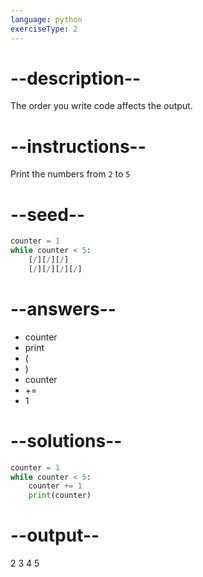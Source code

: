 ```yaml
---
language: python
exerciseType: 2
---
```


# --description--

The order you write code affects the output.

# --instructions--

Print the numbers from `2` to `5`

# --seed--

```python
counter = 1
while counter < 5:
    [/][/][/]
    [/][/][/][/]
```

# --answers--

- counter
- print
- (
- )
- counter
-  += 
- 1

# --solutions--

```python
counter = 1
while counter < 5:
    counter += 1
    print(counter)
```

# --output--

2
3
4
5
